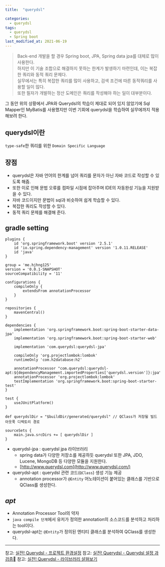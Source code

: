 ```yaml
---
title:  "querydsl"

categories:
  - querydsl
tags:
  - querydsl
  - Spring boot
last_modified_at: 2021-06-19
---
```


> Back-end 개발을 할 경우 Spring boot, JPA, Spring data jpa를 대체로 많이 사용한다.<br>
하지만 이 기술 조합으로 해결하지 못하는 한계가 발생하기 마련인데, 이는 복잡한 쿼리와 동적 쿼리 문제다.<br>
실무에서는 특히 복잡한 쿼리를 많이 사용하고, 검색 조건에 따른 동적쿼리를 사용할 일이 많다.<br>
또한 필자가 개발하는 정산 도메인은 쿼리를 작성해야 하는 일이 대부분이다.

그 동안 위의 상황에서 JPA와 Querydsl의 학습이 제대로 되어 있지 않았기에 Sql Mapper인 MyBatis를 사용했지만
이번 기회에 querydsl을 학습하여 실무에까지 적용해보려 한다.

## querydsl이란
`type-safe`한 쿼리를 위한 `Domain Specific Language`

## 장점
* querydsl은 자바 언어의 한계를 넘어 쿼리를 문자가 아닌 자바 코드로 작성할 수 있도록 해줌. 
* 또한 이로 인해 문법 오류를 컴파일 시점에 잡아주며 IDE의 자동완성 기능을 지원받을 수 있다.
* 자바 코드이지만 문법이 sql과 비슷하여 쉽게 학습할 수 있다.
* 복잡한 쿼리도 작성할 수 있다.
* 동적 쿼리 문제를 해결해 준다.

## gradle setting

~~~
plugins {
    id 'org.springframework.boot' version '2.5.1'
    id 'io.spring.dependency-management' version '1.0.11.RELEASE'
    id 'java'
}

group = 'me.hjhng125'
version = '0.0.1-SNAPSHOT'
sourceCompatibility = '11'

configurations {
    compileOnly {
        extendsFrom annotationProcessor
    }
}

repositories {
    mavenCentral()
}

dependencies {
    implementation 'org.springframework.boot:spring-boot-starter-data-jpa'
    implementation 'org.springframework.boot:spring-boot-starter-web'

    implementation 'com.querydsl:querydsl-jpa'

    compileOnly 'org.projectlombok:lombok'
    runtimeOnly 'com.h2database:h2'

    annotationProcessor "com.querydsl:querydsl-apt:${dependencyManagement.importedProperties['querydsl.version']}:jpa"
    annotationProcessor 'org.projectlombok:lombok'
    testImplementation 'org.springframework.boot:spring-boot-starter-test'
}

test {
    useJUnitPlatform()
}

def querydslDir = "$buildDir/generated/querydsl" // QClass가 저장될 빌드 아웃푹 디렉토리 경로

sourceSets {
    main.java.srcDirs += [ querydslDir ]
}

~~~

* querydsl-jpa : querydsl jpa 라이브러리
  * spring data가 다양한 저장소를 제공하듯 querydsl 또한 JPA, JDO, Lucene, MongoDB 등 다양한 모듈을 지원한다.
  * [http://www.querydsl.com](http://www.querydsl.com/)
* querydsl-apt : querydsl 관련 코드(`QClass`) 생성 기능 제공
  * annotation processor가 `@Entity` 어노테이션이 붙어있는 클래스를 기반으로 QClass를 생성한다.

## *apt*
* Annotation Processor Tool의 약자
* `java compile 단계`에서 유저가 정의한 annotation의 소스코드를 분석하고 처리하는 tool이다.
* querydsl-apt는 `@Entity`가 정의된 엔티티 클래스를 분석하여 QClass를 생성한다.

<hr>

참고: [실전! Querydsl - 프로젝트 환경설정](https://www.inflearn.com/course/Querydsl-%EC%8B%A4%EC%A0%84/lecture/30114)
참고: [실전! Querydsl - Querydsl 설정 과 검증](https://www.inflearn.com/course/Querydsl-%EC%8B%A4%EC%A0%84/lecture/30115?tab=curriculum)
참고: [실전! Querydsl - 라이브러리 살펴보기](https://www.inflearn.com/course/Querydsl-%EC%8B%A4%EC%A0%84/lecture/30116?tab=curriculum)
